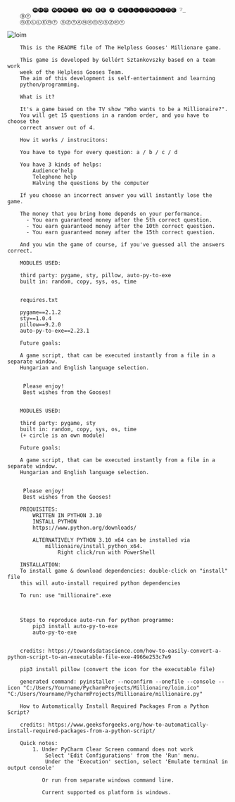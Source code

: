 			🅦̲🅗̲🅞̲ 🅦̲🅐̲🅝̲🅣̲🅢̲ 🅣̲🅞̲ 🅑̲🅔̲ 🅐̲ 🅜̲🅘̲🅛̲🅛̲🅘̲🅞̲🅝̲🅐̲🅘̲🅡̲🅔̲ ❔̲ 
		ⒷⓎ
		ⒼⒺⓁⓁⒺ́ⓇⓉ ⓈⓏⓉⒶⓃⓀⓄⓋⓈⓏⓀⓎ

  ![loim](https://user-images.githubusercontent.com/55703557/196563057-562d0512-bc30-4332-8827-0af03fb63aeb.png)



		This is the README file of The Helpless Gooses' Millionare game.

		This game is developed by Gellért Sztankovszky based on a team work 
		week of the Helpless Gooses Team.
		The aim of this development is self-entertainment and learning 
		python/programming.

		What is it?

		It's a game based on the TV show "Who wants to be a Millionaire?".
		You will get 15 questions in a random order, and you have to choose the 
		correct answer out of 4.

		How it works / instrucitons:

		You have to type for every question: a / b / c / d

		You have 3 kinds of helps:
			Audience'help
			Telephone help
			Halving the questions by the computer
		 
		If you choose an incorrect answer you will instantly lose the game.

		The money that you bring home depends on your performance.
		  - You earn guaranteed money after the 5th correct question.
		  - You earn guaranteed money after the 10th correct question.
		  - You earn guaranteed money after the 15th correct question.
		 
		And you win the game of course, if you've guessed all the answers correct.

		MODULES USED:

		third party: pygame, sty, pillow, auto-py-to-exe
		built in: random, copy, sys, os, time


		requires.txt 
		
		pygame==2.1.2
		sty==1.0.4
		pillow==9.2.0
		auto-py-to-exe==2.23.1
		
		Future goals:

		A game script, that can be executed instantly from a file in a separate window.
		Hungarian and English language selection.


		 Please enjoy!
		 Best wishes from the Gooses!


		MODULES USED:

		third party: pygame, sty
		built in: random, copy, sys, os, time
		(+ circle is an own module) 

		Future goals:

		A game script, that can be executed instantly from a file in a separate window.
		Hungarian and English language selection.


		 Please enjoy!
		 Best wishes from the Gooses!

		PREQUISITES:
			WRITTEN IN PYTHON 3.10
			INSTALL PYTHON
			https://www.python.org/downloads/

			ALTERNATIVELY PYTHON 3.10 x64 can be installed via
				millionaire/install_python_x64.
					Right click/run with PowerShell

		INSTALLATION:
		To install game & download dependencies: double-click on "install" file
		this will auto-install required python dependencies

		To run: use "millionaire".exe



		Steps to reproduce auto-run for python programme:
			pip3 install auto-py-to-exe
			auto-py-to-exe


		credits: https://towardsdatascience.com/how-to-easily-convert-a-python-script-to-an-executable-file-exe-4966e253c7e9

		pip3 install pillow (convert the icon for the executable file)

		generated command: pyinstaller --noconfirm --onefile --console --icon "C:/Users/Yourname/PycharmProjects/Millionaire/loim.ico"  "C:/Users/Yourname/PycharmProjects/Millionaire/millionaire.py"

		How to Automatically Install Required Packages From a Python Script?	

		credits: https://www.geeksforgeeks.org/how-to-automatically-install-required-packages-from-a-python-script/

		Quick notes:
			1. Under PyCharm Clear Screen command does not work 
			    Select 'Edit Configurations' from the 'Run' menu.
			    Under the 'Execution' section, select 'Emulate terminal in output console'

			   Or run from separate windows command line.

			   Current supported os platform is windows.
